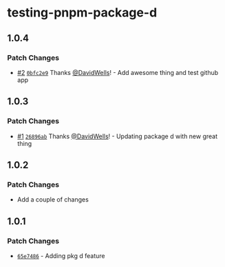 # testing-pnpm-package-d

## 1.0.4

### Patch Changes

- [#2](https://github.com/DavidWells/pnpm-workspaces-example/pull/2) [`0bfc2e9`](https://github.com/DavidWells/pnpm-workspaces-example/commit/0bfc2e9da517c0e07374cea8f0f5559fe5c102c4) Thanks [@DavidWells](https://github.com/DavidWells)! - Add awesome thing and test github app

## 1.0.3

### Patch Changes

- [#1](https://github.com/DavidWells/pnpm-workspaces-example/pull/1) [`26896ab`](https://github.com/DavidWells/pnpm-workspaces-example/commit/26896ab28d0ead98673b68e402354f8a2ec8d216) Thanks [@DavidWells](https://github.com/DavidWells)! - Updating package d with new great thing

## 1.0.2

### Patch Changes

- Add a couple of changes

## 1.0.1

### Patch Changes

- [`65e7486`](https://github.com/DavidWells/pnpm-workspaces-example/commit/65e7486b53480594d1f759e5d2d5b1168980b85b) - Adding pkg d feature
